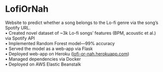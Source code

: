 # LofiOrNah
Website to predict whether a song belongs to the Lo-fi genre via the song’s Spotify URL.  
• Created novel dataset of ~3k Lo-fi songs’ features (BPM, acoustic et al.) via Spotify API  
• Implemented Random Forest model—99% accuracy  
• Served the model as a web-app via Flask  
• Deployed web-app on Heroku ([lofi-or-nah.herokuapp.com](https://lofi-or-nah.herokuapp.com))  
• Managed dependencies via Docker  
• Deployed on AWS Elastic Beanstalk  

